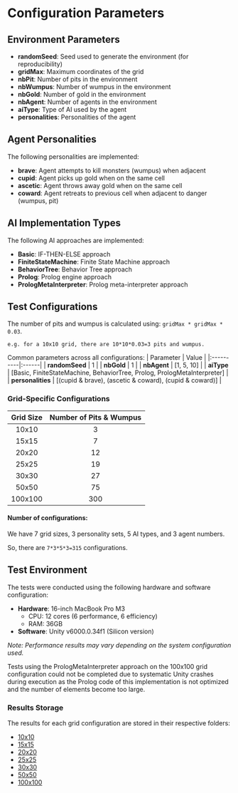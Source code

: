 # Configuration Parameters

## Environment Parameters
- **randomSeed**: Seed used to generate the environment (for reproducibility)
- **gridMax**: Maximum coordinates of the grid
- **nbPit**: Number of pits in the environment
- **nbWumpus**: Number of wumpus in the environment
- **nbGold**: Number of gold in the environment
- **nbAgent**: Number of agents in the environment
- **aiType**: Type of AI used by the agent
- **personalities**: Personalities of the agent

## Agent Personalities
The following personalities are implemented:
- **brave**: Agent attempts to kill monsters (wumpus) when adjacent
- **cupid**: Agent picks up gold when on the same cell
- **ascetic**: Agent throws away gold when on the same cell
- **coward**: Agent retreats to previous cell when adjacent to danger (wumpus, pit)

## AI Implementation Types
The following AI approaches are implemented:
- **Basic**: IF-THEN-ELSE approach
- **FiniteStateMachine**: Finite State Machine approach
- **BehaviorTree**: Behavior Tree approach
- **Prolog**: Prolog engine approach
- **PrologMetaInterpreter**: Prolog meta-interpreter approach

## Test Configurations
The number of pits and wumpus is calculated using: `gridMax * gridMax * 0.03`.
    
    e.g. for a 10x10 grid, there are 10*10*0.03=3 pits and wumpus.


Common parameters across all configurations:
| Parameter | Value |
|:----------|:------|
| **randomSeed** | 1 |
| **nbGold** | 1 |
| **nbAgent** | [1, 5, 10] |
| **aiType** | [Basic, FiniteStateMachine, BehaviorTree, Prolog, PrologMetaInterpreter] |
| **personalities** | [(cupid & brave), (ascetic & coward), (cupid & coward)] |

### Grid-Specific Configurations

| Grid Size | Number of Pits & Wumpus |
|:---------:|:-------------:|
| 10x10     | 3          |
| 15x15     | 7          |
| 20x20     | 12         |
| 25x25     | 19         |
| 30x30     | 27         |
| 50x50     | 75         |
| 100x100   | 300        |

#### Number of configurations:
We have 7 grid sizes, 3 personality sets, 5 AI types, and 3 agent numbers.

So, there are `7*3*5*3=315` configurations.

## Test Environment
The tests were conducted using the following hardware and software configuration:
- **Hardware**: 16-inch MacBook Pro M3
  - CPU: 12 cores (6 performance, 6 efficiency)
  - RAM: 36GB
- **Software**: Unity v6000.0.34f1 (Silicon version)

*Note: Performance results may vary depending on the system configuration used.*

Tests using the PrologMetaInterpreter approach on the 100x100 grid configuration could not be completed due to systematic Unity crashes during execution as the Prolog code of this implementation is not optimized and the number of elements become too large.

### Results Storage
The results for each grid configuration are stored in their respective folders:
- [10x10](./10x10)
- [15x15](./15x15)
- [20x20](./20x20)
- [25x25](./25x25)
- [30x30](./30x30)
- [50x50](./50x50)
- [100x100](./100x100)